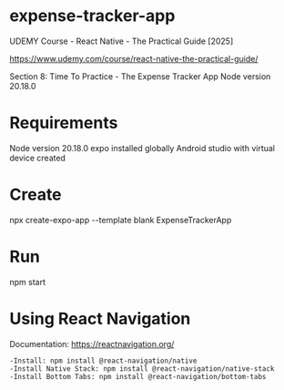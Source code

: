 # expense-tracker-app

UDEMY Course - React Native - The Practical Guide [2025]

https://www.udemy.com/course/react-native-the-practical-guide/

Section 8: Time To Practice - The Expense Tracker App
Node version 20.18.0

# Requirements
Node version 20.18.0
expo installed globally
Android studio with virtual device created

# Create

npx create-expo-app --template blank ExpenseTrackerApp

# Run 

npm start

# Using React Navigation

Documentation: https://reactnavigation.org/
    
    -Install: npm install @react-navigation/native
    -Install Native Stack: npm install @react-navigation/native-stack
    -Install Bottom Tabs: npm install @react-navigation/bottom-tabs


